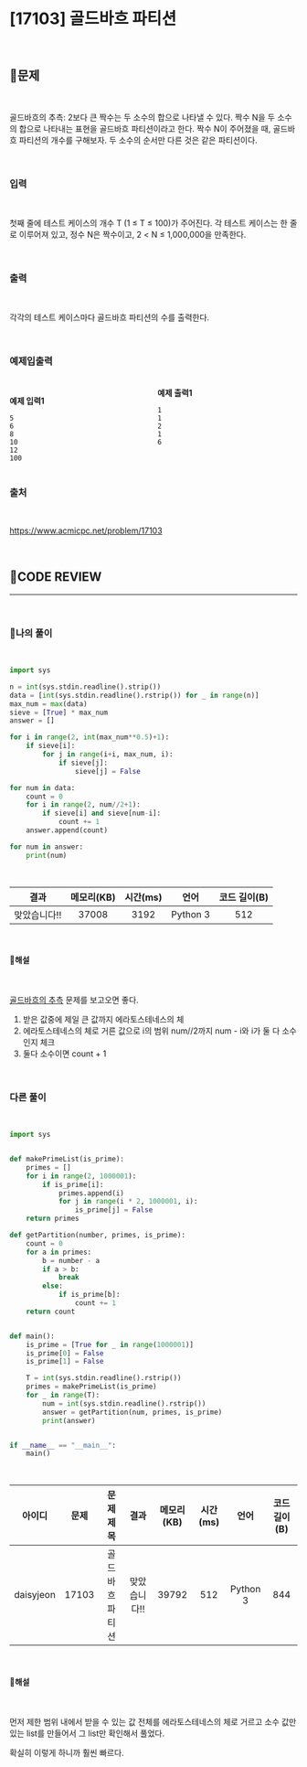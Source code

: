 # [17103] 골드바흐 파티션

<br/>

## **📝문제**

<br/>

골드바흐의 추측: 2보다 큰 짝수는 두 소수의 합으로 나타낼 수 있다.
짝수 N을 두 소수의 합으로 나타내는 표현을 골드바흐 파티션이라고 한다. 짝수 N이 주어졌을 때, 골드바흐 파티션의 개수를 구해보자. 두 소수의 순서만 다른 것은 같은 파티션이다.

<br/>

### **입력**

<br/>

첫째 줄에 테스트 케이스의 개수 T (1 ≤ T ≤ 100)가 주어진다. 각 테스트 케이스는 한 줄로 이루어져 있고, 정수 N은 짝수이고, 2 < N ≤ 1,000,000을 만족한다.

<br/>

### **출력**

<br/>

각각의 테스트 케이스마다 골드바흐 파티션의 수를 출력한다.

<br/>

### **예제입출력**

<br/>

<div style="column-count:2; ">
  <div>

**예제 입력1**

```
5
6
8
10
12
100
```

  </div>
  <div>

**예제 출력1**

```
1
1
2
1
6

```

  </div>
</div>

<br/>

### **출처**

<br/>

https://www.acmicpc.net/problem/17103

<br/>

## **🧐CODE REVIEW**
***

<br/>

### **🧾나의 풀이**

<br/>

```python
import sys

n = int(sys.stdin.readline().strip())
data = [int(sys.stdin.readline().rstrip()) for _ in range(n)]
max_num = max(data)
sieve = [True] * max_num
answer = []

for i in range(2, int(max_num**0.5)+1):
    if sieve[i]:
        for j in range(i+i, max_num, i):
            if sieve[j]:
                sieve[j] = False

for num in data:
    count = 0
    for i in range(2, num//2+1):
        if sieve[i] and sieve[num-i]:
            count += 1
    answer.append(count)

for num in answer:
    print(num)
```

<br/>

결과	| 메모리(KB) |	시간(ms) |	언어 |	코드 길이(B)
:----:|:-----:|:-----:|:-----:|:--------:
맞았습니다!! |	37008 |	3192 |	Python 3 |	512
<br/>

#### **📝해설**

<br/>

[골드바흐의 추측](./problem/6588_골드바흐의추측.md) 문제를 보고오면 좋다.

1. 받은 값중에 제일 큰 값까지 에라토스테네스의 체
2. 에라토스테네스의 체로 거른 값으로 i의 범위 num//2까지 num - i와 i가 둘 다 소수인지 체크
3. 둘다 소수이면 count + 1

<br/>

### **다른 풀이**

<br/>

```python
import sys


def makePrimeList(is_prime):
    primes = []
    for i in range(2, 1000001):
        if is_prime[i]:
            primes.append(i)
            for j in range(i * 2, 1000001, i):
                is_prime[j] = False
    return primes

def getPartition(number, primes, is_prime):
    count = 0
    for a in primes:
        b = number - a
        if a > b:
            break
        else:
            if is_prime[b]:
                count += 1
    return count


def main():
    is_prime = [True for _ in range(1000001)]
    is_prime[0] = False
    is_prime[1] = False

    T = int(sys.stdin.readline().rstrip())
    primes = makePrimeList(is_prime)
    for _ in range(T):
        num = int(sys.stdin.readline().rstrip())
        answer = getPartition(num, primes, is_prime)
        print(answer)


if __name__ == "__main__":
    main()
```

<br/>

아이디 |	문제	| 문제 제목 |	결과	| 메모리(KB) |	시간(ms) |	언어 |	코드 길이(B) 
:-----:|:-----:|:---------:|:-----:|:-----:|:-----:|:----:|:--------:
daisyjeon |	17103 |	골드바흐 파티션 |	맞았습니다!! |	39792 |	512 |	Python 3 |	844

<br/>

#### **📝해설**

<br/>

먼저 제한 범위 내에서 받을 수 있는 값 전체를 에라토스테네스의 체로 거르고 소수 값만 있는 list를 만들어서 그 list만 확인해서 풀었다.

확실히 이렇게 하니까 훨씬 빠르다.

<br/>